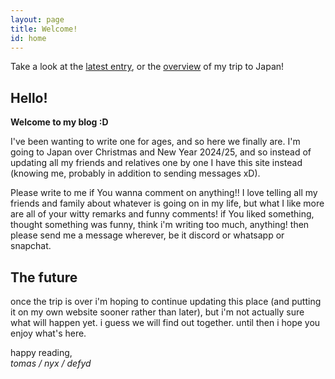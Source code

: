 ```yaml
---
layout: page
title: Welcome!
id: home
---
```

<section class="callout">
	Take a look at the <a href="day-0.html" class="internal-link">latest entry</a>,
	or the <a href="/japan" class="internal-link">overview</a> of my trip to Japan!
</section>

## Hello!

**Welcome to my blog :D**

I've been wanting to write one for ages, and so here we finally are.
I'm going to Japan over Christmas and New Year 2024/25,
and so instead of updating all my friends and relatives one by one
I have this site instead (knowing me, probably in addition to sending messages xD).

Please write to me if You wanna comment on anything!!
I love telling all my friends and family about whatever is going on in my life,
but what I like more are all of your witty remarks and funny comments!
if You liked something, thought something was funny, think i'm writing too much,
anything! then please send me a message wherever, be it discord or whatsapp or snapchat.

## The future

once the trip is over i'm hoping to continue updating this place
(and putting it on my own website sooner rather than later),
but i'm not actually sure what will happen yet.
i guess we will find out together. until then i hope you enjoy what's here.

happy reading, <br>
*tomas / nyx / defyd*
